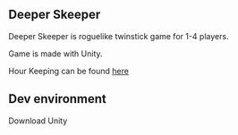## Deeper Skeeper

Deeper Skeeper is roguelike twinstick game for 1-4 players.

Game is made with Unity.

Hour Keeping can be found [here](/Doc/hours.md)

## Dev environment
Download Unity